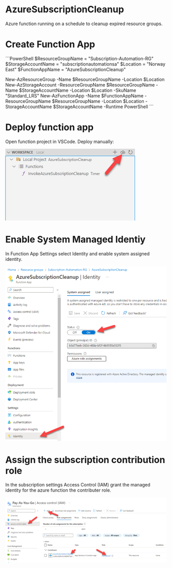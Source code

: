 # AzureSubscriptionCleanup
Azure function running on a schedule to cleanup expired resource groups.


# Create Function App

´´´PowerShell
$ResourceGroupName = "Subscription-Automation-RG"
$StorageAccountName = "subscriptionautomationsa"
$Location = "Norway East"
$FunctionAppName = "AzureSubscriptionCleanup"

New-AzResourceGroup -Name $ResourceGroupName -Location $Location
New-AzStorageAccount -ResourceGroupName $ResourceGroupName -Name $StorageAccountName -Location $Location -SkuName "Standard_LRS"
New-AzFunctionApp -Name $FunctionAppName -ResourceGroupName $ResourceGroupName -Location $Location -StorageAccountName $StorageAccountName -Runtime PowerShell
´´´

# Deploy function app

Open function project in VSCode. Deploy manually:

![DocumentationImage](/doc/images/Deploy.png)


# Enable System Managed Identiy

In Function App Settings select Identity and enable system assigned identity.

![DocumentationImage](/doc/images/Identity.png)

# Assign the subscription contribution role

In the subscription settings Access Control (IAM) grant the managed identity for the azure function the contributer role.

![DocumentationImage](/doc/images/Contributor.png)


